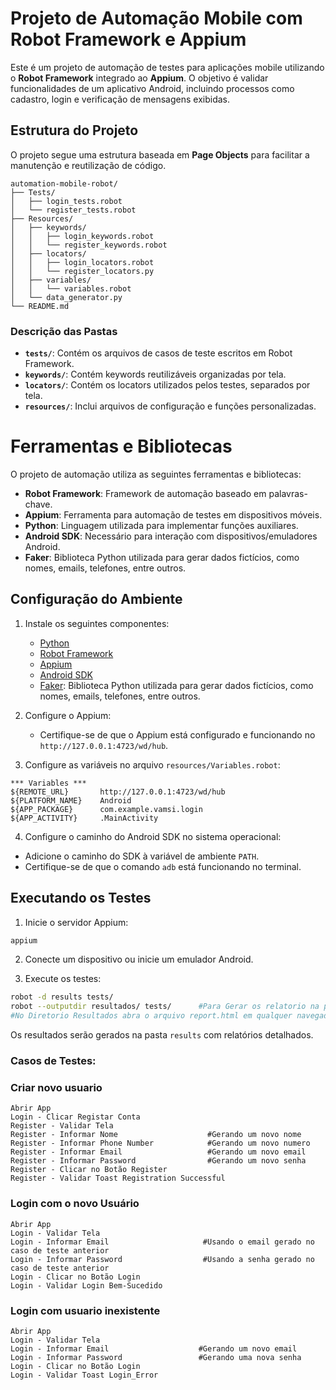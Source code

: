# Projeto de Automação Mobile com Robot Framework e Appium

Este é um projeto de automação de testes para aplicações mobile utilizando o **Robot Framework** integrado ao **Appium**. O objetivo é validar funcionalidades de um aplicativo Android, incluindo processos como cadastro, login e verificação de mensagens exibidas.

## Estrutura do Projeto

O projeto segue uma estrutura baseada em **Page Objects** para facilitar a manutenção e reutilização de código.

```
automation-mobile-robot/
├── Tests/
│   ├── login_tests.robot
│   └── register_tests.robot
├── Resources/
│   ├── keywords/
│   │   ├── login_keywords.robot
│   │   └── register_keywords.robot
│   ├── locators/
│   │   ├── login_locators.robot
│   │   └── register_locators.py
│   ├── variables/
│   │   └── variables.robot
│   └── data_generator.py
└── README.md

```

### Descrição das Pastas

- **`tests/`**: Contém os arquivos de casos de teste escritos em Robot Framework.
- **`keywords/`**: Contém keywords reutilizáveis organizadas por tela.
- **`locators/`**: Contém os locators utilizados pelos testes, separados por tela.
- **`resources/`**: Inclui arquivos de configuração e funções personalizadas.


# Ferramentas e Bibliotecas

O projeto de automação utiliza as seguintes ferramentas e bibliotecas:
- **Robot Framework**: Framework de automação baseado em palavras-chave.
- **Appium**: Ferramenta para automação de testes em dispositivos móveis.
- **Python**: Linguagem utilizada para implementar funções auxiliares.
- **Android SDK**: Necessário para interação com dispositivos/emuladores Android.
- **Faker**: Biblioteca Python utilizada para gerar dados fictícios, como nomes, emails, telefones, entre outros.


## Configuração do Ambiente

1. Instale os seguintes componentes:
    - [Python](https://www.python.org/)
    - [Robot Framework](https://robotframework.org/)
    - [Appium](http://appium.io/)
    - [Android SDK](https://developer.android.com/studio)
    - [Faker](https://faker.readthedocs.io/en/master/): Biblioteca Python utilizada para gerar dados fictícios, como nomes, emails, telefones, entre outros.

2. Configure o Appium:
    - Certifique-se de que o Appium está configurado e funcionando no `http://127.0.0.1:4723/wd/hub`.

3. Configure as variáveis no arquivo `resources/Variables.robot`:

```robot
*** Variables ***
${REMOTE_URL}       http://127.0.0.1:4723/wd/hub
${PLATFORM_NAME}    Android
${APP_PACKAGE}      com.example.vamsi.login
${APP_ACTIVITY}     .MainActivity
```

4. Configure o caminho do Android SDK no sistema operacional:

- Adicione o caminho do SDK à variável de ambiente `PATH`.
- Certifique-se de que o comando `adb` está funcionando no terminal.

## Executando os Testes

1. Inicie o servidor Appium:

```bash
appium
```

2. Conecte um dispositivo ou inicie um emulador Android.

3. Execute os testes:

```bash
robot -d results tests/
robot --outputdir resultados/ tests/      #Para Gerar os relatorio na pasta
#No Diretorio Resultados abra o arquivo report.html em qualquer navegador 

```

Os resultados serão gerados na pasta `results` com relatórios detalhados.

### Casos de Testes:

### Criar novo usuario 
    Abrir App
    Login - Clicar Registar Conta
    Register - Validar Tela
    Register - Informar Nome                    #Gerando um novo nome
    Register - Informar Phone Number            #Gerando um novo numero
    Register - Informar Email                   #Gerando um novo email
    Register - Informar Password                #Gerando um novo senha
    Register - Clicar no Botão Register
    Register - Validar Toast Registration Successful

### Login com o novo Usuário
    Abrir App
    Login - Validar Tela
    Login - Informar Email                     #Usando o email gerado no caso de teste anterior
    Login - Informar Password                  #Usando a senha gerado no caso de teste anterior
    Login - Clicar no Botão Login
    Login - Validar Login Bem-Sucedido


###  Login com usuario inexistente
    Abrir App
    Login - Validar Tela
    Login - Informar Email                    #Gerando um novo email
    Login - Informar Password                 #Gerando uma nova senha
    Login - Clicar no Botão Login
    Login - Validar Toast Login_Error





